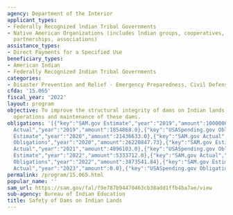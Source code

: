 ```yaml
---
agency: Department of the Interior
applicant_types:
- Federally Recognized lndian Tribal Governments
- Native American Organizations (includes lndian groups, cooperatives, corporations,
  partnerships, associations)
assistance_types:
- Direct Payments for a Specified Use
beneficiary_types:
- American Indian
- Federally Recognized Indian Tribal Governments
categories:
- Disaster Prevention and Relief - Emergency Preparedness, Civil Defense
cfda: '15.065'
fiscal_year: '2022'
layout: program
objective: To improve the structural integrity of dams on Indian lands, including
  operations and maintenance of these dams.
obligations: '[{"key":"SAM.gov Estimate","year":"2019","amount":1000000.0},{"key":"SAM.gov
  Actual","year":"2019","amount":1854868.0},{"key":"USASpending.gov Obligations","year":"2019","amount":2856852.45},{"key":"SAM.gov
  Estimate","year":"2020","amount":21436633.0},{"key":"SAM.gov Actual","year":"2020","amount":460944.45},{"key":"USASpending.gov
  Obligations","year":"2020","amount":26220847.73},{"key":"SAM.gov Estimate","year":"2021","amount":0.0},{"key":"SAM.gov
  Actual","year":"2021","amount":4896103.0},{"key":"USASpending.gov Obligations","year":"2021","amount":4862906.83},{"key":"SAM.gov
  Estimate","year":"2022","amount":5333712.0},{"key":"SAM.gov Actual","year":"2022","amount":0.0},{"key":"USASpending.gov
  Obligations","year":"2022","amount":3873541.84},{"key":"SAM.gov Estimate","year":"2023","amount":513000.0},{"key":"SAM.gov
  Actual","year":"2023","amount":0.0},{"key":"USASpending.gov Obligations","year":"2023","amount":2384230.0}]'
permalink: /program/15.065.html
popular_name: ''
sam_url: https://sam.gov/fal/f9e787b94470463cb38add1ffb4ba7ae/view
sub-agency: Bureau of Indian Education
title: Safety of Dams on Indian Lands
---
```

